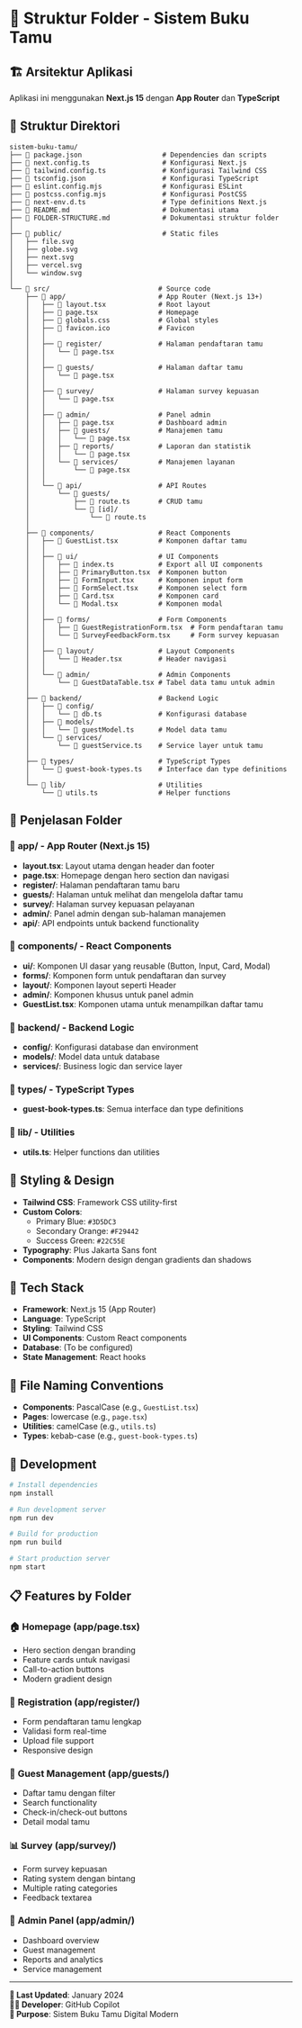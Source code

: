 # 📂 Struktur Folder - Sistem Buku Tamu

## 🏗️ Arsitektur Aplikasi
Aplikasi ini menggunakan **Next.js 15** dengan **App Router** dan **TypeScript**

## 📁 Struktur Direktori

```
sistem-buku-tamu/
├── 📄 package.json                    # Dependencies dan scripts
├── 📄 next.config.ts                  # Konfigurasi Next.js
├── 📄 tailwind.config.ts              # Konfigurasi Tailwind CSS
├── 📄 tsconfig.json                   # Konfigurasi TypeScript
├── 📄 eslint.config.mjs               # Konfigurasi ESLint
├── 📄 postcss.config.mjs              # Konfigurasi PostCSS
├── 📄 next-env.d.ts                   # Type definitions Next.js
├── 📄 README.md                       # Dokumentasi utama
├── 📄 FOLDER-STRUCTURE.md             # Dokumentasi struktur folder
│
├── 📁 public/                         # Static files
│   ├── file.svg
│   ├── globe.svg
│   ├── next.svg
│   ├── vercel.svg
│   └── window.svg
│
└── 📁 src/                           # Source code
    ├── 📁 app/                       # App Router (Next.js 13+)
    │   ├── 📄 layout.tsx             # Root layout
    │   ├── 📄 page.tsx               # Homepage
    │   ├── 📄 globals.css            # Global styles
    │   ├── 📄 favicon.ico            # Favicon
    │   │
    │   ├── 📁 register/              # Halaman pendaftaran tamu
    │   │   └── 📄 page.tsx
    │   │
    │   ├── 📁 guests/                # Halaman daftar tamu
    │   │   └── 📄 page.tsx
    │   │
    │   ├── 📁 survey/                # Halaman survey kepuasan
    │   │   └── 📄 page.tsx
    │   │
    │   ├── 📁 admin/                 # Panel admin
    │   │   ├── 📄 page.tsx           # Dashboard admin
    │   │   ├── 📁 guests/            # Manajemen tamu
    │   │   │   └── 📄 page.tsx
    │   │   ├── 📁 reports/           # Laporan dan statistik
    │   │   │   └── 📄 page.tsx
    │   │   └── 📁 services/          # Manajemen layanan
    │   │       └── 📄 page.tsx
    │   │
    │   └── 📁 api/                   # API Routes
    │       └── 📁 guests/
    │           ├── 📄 route.ts       # CRUD tamu
    │           └── 📁 [id]/
    │               └── 📄 route.ts
    │
    ├── 📁 components/                # React Components
    │   ├── 📄 GuestList.tsx          # Komponen daftar tamu
    │   │
    │   ├── 📁 ui/                    # UI Components
    │   │   ├── 📄 index.ts           # Export all UI components
    │   │   ├── 📄 PrimaryButton.tsx  # Komponen button
    │   │   ├── 📄 FormInput.tsx      # Komponen input form
    │   │   ├── 📄 FormSelect.tsx     # Komponen select form
    │   │   ├── 📄 Card.tsx           # Komponen card
    │   │   └── 📄 Modal.tsx          # Komponen modal
    │   │
    │   ├── 📁 forms/                 # Form Components
    │   │   ├── 📄 GuestRegistrationForm.tsx  # Form pendaftaran tamu
    │   │   └── 📄 SurveyFeedbackForm.tsx     # Form survey kepuasan
    │   │
    │   ├── 📁 layout/                # Layout Components
    │   │   └── 📄 Header.tsx         # Header navigasi
    │   │
    │   └── 📁 admin/                 # Admin Components
    │       └── 📄 GuestDataTable.tsx # Tabel data tamu untuk admin
    │
    ├── 📁 backend/                   # Backend Logic
    │   ├── 📁 config/
    │   │   └── 📄 db.ts              # Konfigurasi database
    │   ├── 📁 models/
    │   │   └── 📄 guestModel.ts      # Model data tamu
    │   └── 📁 services/
    │       └── 📄 guestService.ts    # Service layer untuk tamu
    │
    ├── 📁 types/                     # TypeScript Types
    │   └── 📄 guest-book-types.ts    # Interface dan type definitions
    │
    └── 📁 lib/                       # Utilities
        └── 📄 utils.ts               # Helper functions
```

## 🎯 Penjelasan Folder

### 📁 **app/** - App Router (Next.js 15)
- **layout.tsx**: Layout utama dengan header dan footer
- **page.tsx**: Homepage dengan hero section dan navigasi
- **register/**: Halaman pendaftaran tamu baru
- **guests/**: Halaman untuk melihat dan mengelola daftar tamu
- **survey/**: Halaman survey kepuasan pelayanan
- **admin/**: Panel admin dengan sub-halaman manajemen
- **api/**: API endpoints untuk backend functionality

### 📁 **components/** - React Components
- **ui/**: Komponen UI dasar yang reusable (Button, Input, Card, Modal)
- **forms/**: Komponen form untuk pendaftaran dan survey
- **layout/**: Komponen layout seperti Header
- **admin/**: Komponen khusus untuk panel admin
- **GuestList.tsx**: Komponen utama untuk menampilkan daftar tamu

### 📁 **backend/** - Backend Logic
- **config/**: Konfigurasi database dan environment
- **models/**: Model data untuk database
- **services/**: Business logic dan service layer

### 📁 **types/** - TypeScript Types
- **guest-book-types.ts**: Semua interface dan type definitions

### 📁 **lib/** - Utilities
- **utils.ts**: Helper functions dan utilities

## 🎨 **Styling & Design**
- **Tailwind CSS**: Framework CSS utility-first
- **Custom Colors**: 
  - Primary Blue: `#3D5DC3`
  - Secondary Orange: `#F29442`
  - Success Green: `#22C55E`
- **Typography**: Plus Jakarta Sans font
- **Components**: Modern design dengan gradients dan shadows

## 🔧 **Tech Stack**
- **Framework**: Next.js 15 (App Router)
- **Language**: TypeScript
- **Styling**: Tailwind CSS
- **UI Components**: Custom React components
- **Database**: (To be configured)
- **State Management**: React hooks

## 📝 **File Naming Conventions**
- **Components**: PascalCase (e.g., `GuestList.tsx`)
- **Pages**: lowercase (e.g., `page.tsx`)
- **Utilities**: camelCase (e.g., `utils.ts`)
- **Types**: kebab-case (e.g., `guest-book-types.ts`)

## 🚀 **Development**
```bash
# Install dependencies
npm install

# Run development server
npm run dev

# Build for production
npm run build

# Start production server
npm start
```

## 📋 **Features by Folder**

### 🏠 **Homepage (app/page.tsx)**
- Hero section dengan branding
- Feature cards untuk navigasi
- Call-to-action buttons
- Modern gradient design

### 👤 **Registration (app/register/)**
- Form pendaftaran tamu lengkap
- Validasi form real-time
- Upload file support
- Responsive design

### 👥 **Guest Management (app/guests/)**
- Daftar tamu dengan filter
- Search functionality
- Check-in/check-out buttons
- Detail modal tamu

### 📊 **Survey (app/survey/)**
- Form survey kepuasan
- Rating system dengan bintang
- Multiple rating categories
- Feedback textarea

### 🔧 **Admin Panel (app/admin/)**
- Dashboard overview
- Guest management
- Reports and analytics
- Service management

---

**📅 Last Updated**: January 2024  
**👨‍💻 Developer**: GitHub Copilot  
**🎯 Purpose**: Sistem Buku Tamu Digital Modern
